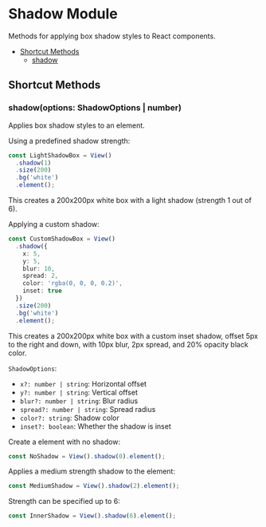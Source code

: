 # Shadow Module

Methods for applying box shadow styles to React components.

- [Shortcut Methods](#shortcut-methods)
  - [shadow](#shadowoptions-shadowoptions--number)

## Shortcut Methods

### shadow(options: ShadowOptions | number)

Applies box shadow styles to an element.

Using a predefined shadow strength:

```typescript
const LightShadowBox = View()
  .shadow(1)
  .size(200)
  .bg('white')
  .element();
```

This creates a 200x200px white box with a light shadow (strength 1 out of 6).

Applying a custom shadow:

```typescript
const CustomShadowBox = View()
  .shadow({
    x: 5,
    y: 5,
    blur: 10,
    spread: 2,
    color: 'rgba(0, 0, 0, 0.2)',
    inset: true
  })
  .size(200)
  .bg('white')
  .element();
```

This creates a 200x200px white box with a custom inset shadow, offset 5px to the right and down, with 10px blur, 2px spread, and 20% opacity black color.

`ShadowOptions`:
- `x?: number | string`: Horizontal offset
- `y?: number | string`: Vertical offset
- `blur?: number | string`: Blur radius
- `spread?: number | string`: Spread radius
- `color?: string`: Shadow color
- `inset?: boolean`: Whether the shadow is inset

Create a element with no shadow:

```typescript
const NoShadow = View().shadow(0).element();
```

Applies a medium strength shadow to the element:

```typescript
const MediumShadow = View().shadow(2).element();
```

Strength can be specified up to 6:

```typescript
const InnerShadow = View().shadow(6).element();
```